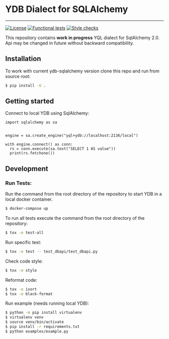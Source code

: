 # YDB Dialect for SQLAlchemy
---
[![License](https://img.shields.io/badge/License-Apache%202.0-blue.svg)](https://github.com/ydb-platform/ydb-sqlalchemy/blob/main/LICENSE)
[![Functional tests](https://github.com/ydb-platform/ydb-sqlalchemy/actions/workflows/tests.yml/badge.svg)](https://github.com/ydb-platform/ydb-sqlalchemy/actions/workflows/tests.yml)
[![Style checks](https://github.com/ydb-platform/ydb-sqlalchemy/actions/workflows/style.yml/badge.svg)](https://github.com/ydb-platform/ydb-sqlalchemy/actions/workflows/style.yml)

This repository contains __work in progress__ YQL dialect for SqlAlchemy 2.0.
Api may be changed in future without backward compatibility.

## Installation
To work with current ydb-sqlalchemy version clone this repo and run from source root:

```bash
$ pip install -U .
```

## Getting started

Connect to local YDB using SqlAlchemy:

```python3
import sqlalchemy as sa


engine = sa.create_engine("yql+ydb://localhost:2136/local")

with engine.connect() as conn:
  rs = conn.execute(sa.text("SELECT 1 AS value"))
  print(rs.fetchone())

```

## Development

### Run Tests:

Run the command from the root directory of the repository to start YDB in a local docker container.
```bash
$ docker-compose up
```

To run all tests execute the command from the root directory of the repository:
```bash
$ tox -e test-all
```

Run specific test:
```bash
$ tox -e test -- test_dbapi/test_dbapi.py
```

Check code style:
```bash
$ tox -e style
```

Reformat code:
```bash
$ tox -e isort
$ tox -e black-format
```

Run example (needs running local YDB):
```bash
$ python -m pip install virtualenv
$ virtualenv venv
$ source venv/bin/activate
$ pip install -r requirements.txt
$ python examples/example.py
```

